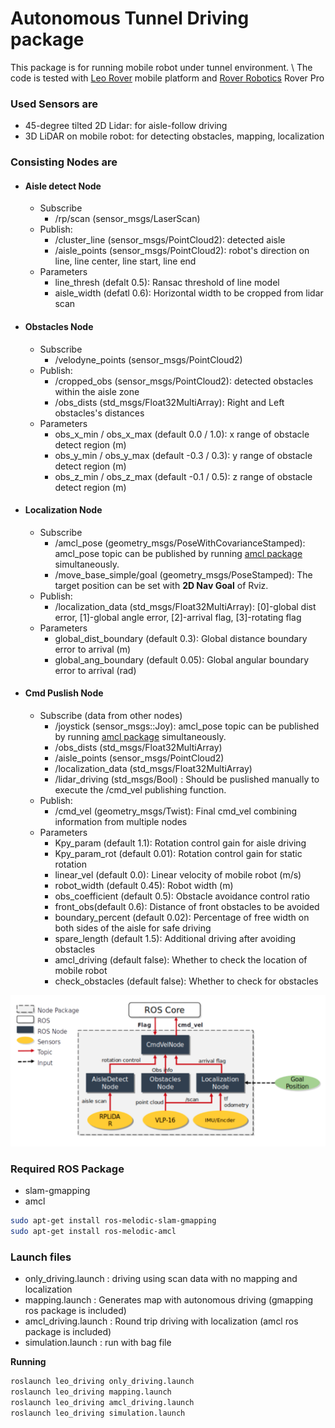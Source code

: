 # Autonomous Tunnel Driving package

This package is for running mobile robot under tunnel environment. \\
The code is tested with [Leo Rover](https://www.leorover.tech/) mobile platform and [Rover Robotics](https://roverrobotics.com) Rover Pro 

### Used Sensors are
* 45-degree tilted 2D Lidar: for aisle-follow driving 
* 3D LiDAR on mobile robot: for detecting obstacles, mapping, localization

### Consisting Nodes are
* #### Aisle detect Node
    * Subscribe
        * /rp/scan (sensor_msgs/LaserScan)
    * Publish: 
        * /cluster_line (sensor_msgs/PointCloud2): detected aisle
        * /aisle_points (sensor_msgs/PointCloud2): robot's direction on line, line center, line start, line end
     * Parameters
        * line_thresh (defalt 0.5): Ransac threshold of line model
        * aisle_width (defatl 0.6): Horizontal width to be cropped from lidar scan

* #### Obstacles Node
    * Subscribe
        * /velodyne_points (sensor_msgs/PointCloud2)
    * Publish: 
        * /cropped_obs (sensor_msgs/PointCloud2): detected obstacles within the aisle zone
        * /obs_dists (std_msgs/Float32MultiArray): Right and Left obstacles's distances 
     * Parameters
        * obs_x_min / obs_x_max (default 0.0 / 1.0): x range of obstacle detect region (m)
        * obs_y_min / obs_y_max (default -0.3 / 0.3): y range of obstacle detect region (m)
        * obs_z_min / obs_z_max (default -0.1 / 0.5): z range of obstacle detect region (m)

* #### Localization Node
    * Subscribe
        * /amcl_pose (geometry_msgs/PoseWithCovarianceStamped): amcl_pose topic can be published by running [amcl package](http://wiki.ros.org/amcl) simultaneously.
        * /move_base_simple/goal (geometry_msgs/PoseStamped): The target position can be set with __2D Nav Goal__ of Rviz.
    * Publish: 
        * /localization_data (std_msgs/Float32MultiArray): [0]-global dist error, [1]-global angle error, [2]-arrival flag, [3]-rotating flag
     * Parameters
        * global_dist_boundary (default 0.3): Global distance boundary error to arrival (m)
        * global_ang_boundary (default 0.05): Global angular boundary error to arrival (rad)

* #### Cmd Puslish Node
    * Subscribe (data from other nodes)
        * /joystick (sensor_msgs::Joy): amcl_pose topic can be published by running [amcl package](http://wiki.ros.org/amcl) simultaneously.
        * /obs_dists (std_msgs/Float32MultiArray)
        * /aisle_points (sensor_msgs/PointCloud2)
        * /localization_data (std_msgs/Float32MultiArray)
        * /lidar_driving (std_msgs/Bool) : Should be puslished manually to execute the /cmd_vel publishing function.
    * Publish: 
        * /cmd_vel (geometry_msgs/Twist): Final cmd_vel combining information from multiple nodes
    * Parameters
        * Kpy_param (default 1.1): Rotation control gain for aisle driving
        * Kpy_param_rot (default 0.01): Rotation control gain for static rotation
        * linear_vel (default 0.0): Linear velocity of mobile robot (m/s)
        * robot_width (default 0.45): Robot width (m)
        *  obs_coefficient (default 0.5): Obstacle avoidance control ratio
        * front_obs(default 0.6): Distance of front obstacles to be avoided 
        * boundary_percent (default 0.02): Percentage of free width on both sides of the aisle for safe driving 
        * spare_length (default 1.5): Additional driving after avoiding obstacles
        * amcl_driving (default false): Whether to check the location of mobile robot
        * check_obstacles (default false): Whether to check for obstacles

![node_img](config/img/node_diagram.png)

### Required ROS Package
* slam-gmapping
* amcl 
```bash
sudo apt-get install ros-melodic-slam-gmapping
sudo apt-get install ros-melodic-amcl
```

### Launch files
* only_driving.launch : driving using scan data with no mapping and localization
* mapping.launch : Generates map with autonomous driving (gmapping ros package is included)
* amcl_driving.launch : Round trip driving with localization (amcl ros package is included)
* simulation.launch : run with bag file


__Running__
```bash
roslaunch leo_driving only_driving.launch
roslaunch leo_driving mapping.launch
roslaunch leo_driving amcl_driving.launch
roslaunch leo_driving simulation.launch
```
